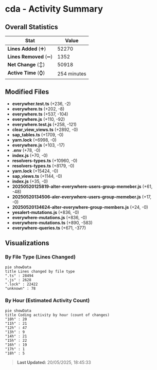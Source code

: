 # cda - Activity Summary 

## Overall Statistics

| Stat                   | Value                                                             |
| ---------------------- | ----------------------------------------------------------------- |
| **Lines Added** (➕)   | 52270                                          |
| **Lines Removed** (➖) | 1352                                        |
| **Net Change** (↕)    | 50918                |
| **Active Time** (⌚)   | 254 minutes |


## Modified Files
- **everywher.test.ts** (+236, -2)
- **everywhere.ts** (+202, -8)
- **everywhere.ts** (+537, -104)
- **everywhere.js** (+110, -92)
- **everywhere.test.js** (+258, -121)
- **clear_view_views.ts** (+2892, -0)
- **sap_tables.ts** (+1709, -0)
- **yarn.lock** (+6998, -0)
- **everywhere.js** (+103, -17)
- **.env** (+78, -0)
- **index.js** (+70, -0)
- **resolvers-types.ts** (+10960, -0)
- **resolvers-types.ts** (+8179, -0)
- **yarn.lock** (+15424, -0)
- **sap_views.ts** (+1144, -0)
- **index.js** (+35, -0)
- **20250520125819-alter-everywhere-users-group-memeber.js** (+61, -48)
- **20250520134506-aler-everywhere-users-group-memeber.js** (+17, -0)
- **20250520134624-alter-everywhere-group-members.js** (+24, -0)
- **yesalert-mutations.js** (+836, -0)
- **everywhere-mutations.js** (+836, -0)
- **everywhere-mutations.ts** (+890, -583)
- **everywhere-queries.ts** (+671, -377)

## Visualizations

### By File Type (Lines Changed)

```mermaid
pie showData
title Lines changed by file type
".ts" : 28494
".js" : 2628
".lock" : 22422
"unknown" : 78
```

### By Hour (Estimated Activity Count)

```mermaid
pie showData
title Coding activity by hour (count of changes)
"10h" : 20
"11h" : 21
"12h" : 47
"13h" : 9
"14h" : 21
"15h" : 22
"16h" : 19
"17h" : 1
"18h" : 5
```


> **Last Updated:** 20/05/2025, 18:45:33